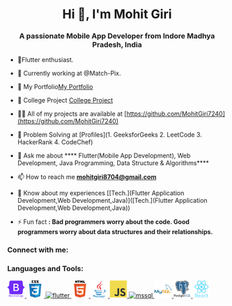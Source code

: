 
<h1 align="center">Hi 👋, I'm Mohit Giri</h1>
<h3 align="center">A passionate Mobile App Developer from Indore Madhya Pradesh, India</h3>

- 🌱Flutter enthusiast.
- 🔭 Currently working at @Match-Pix.

- 👯 My Portfolio[My Portfolio](https://drive.google.com/file/d/1h7uGDt1R_PqgKcJifjIrcF6LbGc1HI4T/view?usp=sharing)

- 🤝 College Project [College Project](https://github.com/MohitGiri7240/PLACEMENT-MANAGEMENT-CELL)

- 👨‍💻 All of my projects are available at [https://github.com/MohitGiri7240](https://github.com/MohitGiri7240)
- 📝 Problem Solving at [Profiles](1. GeeksforGeeks 2. LeetCode 3. HackerRank 4. CodeChef)

- 💬 Ask me about **** Flutter(Mobile App Development), Web Development, Java Programming, Data Structure & Algorithms****

- 📫 How to reach me **mohitgiri8704@gmail.com**

- 📄 Know about my experiences [[Tech.](Flutter Application Development,Web Development,Java)]([Tech.](Flutter Application Development,Web Development,Java))

- ⚡ Fun fact **: Bad programmers worry about the code. Good programmers worry about data structures and their relationships.**

<h3 align="left">Connect with me:</h3>
<p align="left">
</p>

<h3 align="left">Languages and Tools:</h3>
<p align="left"> <a href="https://getbootstrap.com" target="_blank" rel="noreferrer"> <img src="https://raw.githubusercontent.com/devicons/devicon/master/icons/bootstrap/bootstrap-plain-wordmark.svg" alt="bootstrap" width="40" height="40"/> </a> <a href="https://www.w3schools.com/css/" target="_blank" rel="noreferrer"> <img src="https://raw.githubusercontent.com/devicons/devicon/master/icons/css3/css3-original-wordmark.svg" alt="css3" width="40" height="40"/> </a> <a href="https://flutter.dev" target="_blank" rel="noreferrer"> <img src="https://www.vectorlogo.zone/logos/flutterio/flutterio-icon.svg" alt="flutter" width="40" height="40"/> </a> <a href="https://www.w3.org/html/" target="_blank" rel="noreferrer"> <img src="https://raw.githubusercontent.com/devicons/devicon/master/icons/html5/html5-original-wordmark.svg" alt="html5" width="40" height="40"/> </a> <a href="https://www.java.com" target="_blank" rel="noreferrer"> <img src="https://raw.githubusercontent.com/devicons/devicon/master/icons/java/java-original.svg" alt="java" width="40" height="40"/> </a> <a href="https://developer.mozilla.org/en-US/docs/Web/JavaScript" target="_blank" rel="noreferrer"> <img src="https://raw.githubusercontent.com/devicons/devicon/master/icons/javascript/javascript-original.svg" alt="javascript" width="40" height="40"/> </a> <a href="https://www.microsoft.com/en-us/sql-server" target="_blank" rel="noreferrer"> <img src="https://www.svgrepo.com/show/303229/microsoft-sql-server-logo.svg" alt="mssql" width="40" height="40"/> </a> <a href="https://www.mysql.com/" target="_blank" rel="noreferrer"> <img src="https://raw.githubusercontent.com/devicons/devicon/master/icons/mysql/mysql-original-wordmark.svg" alt="mysql" width="40" height="40"/> </a> <a href="https://www.postgresql.org" target="_blank" rel="noreferrer"> <img src="https://raw.githubusercontent.com/devicons/devicon/master/icons/postgresql/postgresql-original-wordmark.svg" alt="postgresql" width="40" height="40"/> </a> <a href="https://reactjs.org/" target="_blank" rel="noreferrer"> <img src="https://raw.githubusercontent.com/devicons/devicon/master/icons/react/react-original-wordmark.svg" alt="react" width="40" height="40"/> </a> </p>
